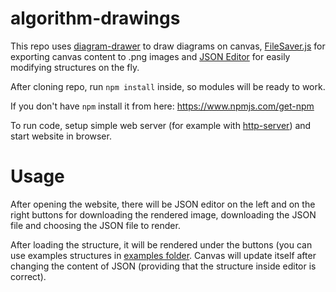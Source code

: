 # algorithm-drawings

This repo uses [diagram-drawer](https://github.com/MrMijagi/diagram-drawer) to draw diagrams on canvas, [FileSaver.js](https://github.com/eligrey/FileSaver.js/) for exporting canvas content to .png images and [JSON Editor](https://github.com/josdejong/jsoneditor) for easily modifying structures on the fly.

After cloning repo, run `npm install` inside, so modules will be ready to work.

If you don't have `npm` install it from here: https://www.npmjs.com/get-npm

To run code, setup simple web server (for example with [http-server](https://www.npmjs.com/package/http-server)) and start website in browser.

# Usage

After opening the website, there will be JSON editor on the left and on the right buttons for downloading the rendered image, downloading the JSON file and choosing the JSON file to render.

After loading the structure, it will be rendered under the buttons (you can use examples structures in [examples folder](https://github.com/MrMijagi/algorithm-drawings/tree/main/examples). Canvas will update itself after changing the content of JSON (providing that the structure inside editor is correct).
